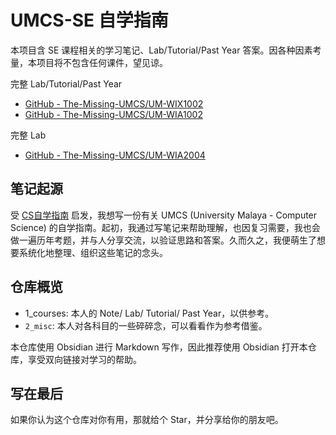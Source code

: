 # UMCS-SE 自学指南

本项目含 SE 课程相关的学习笔记、Lab/Tutorial/Past Year 答案。因各种因素考量，本项目将不包含任何课件，望见谅。

完整 Lab/Tutorial/Past Year
- [GitHub - The-Missing-UMCS/UM-WIX1002](https://github.com/The-Missing-UMCS/UM-WIX1002)
- [GitHub - The-Missing-UMCS/UM-WIA1002](https://github.com/The-Missing-UMCS/UM-WIA1002.git)

完整 Lab
- [GitHub - The-Missing-UMCS/UM-WIA2004](https://github.com/The-Missing-UMCS/UM-WIA2004)

## 笔记起源

受 [CS自学指南](https://csdiy.wiki/) 启发，我想写一份有关 UMCS (University Malaya - Computer Science) 的自学指南。起初，我通过写笔记来帮助理解，也因复习需要，我也会做一遍历年考题，并与人分享交流，以验证思路和答案。久而久之，我便萌生了想要系统化地整理、组织这些笔记的念头。

## 仓库概览

- 1_courses: 本人的 Note/ Lab/ Tutorial/ Past Year，以供参考。
- `2_misc`: 本人对各科目的一些碎碎念，可以看看作为参考借鉴。

本仓库使用 Obsidian 进行 Markdown 写作，因此推荐使用 Obsidian 打开本仓库，享受双向链接对学习的帮助。

## 写在最后

如果你认为这个仓库对你有用，那就给个 Star，并分享给你的朋友吧。